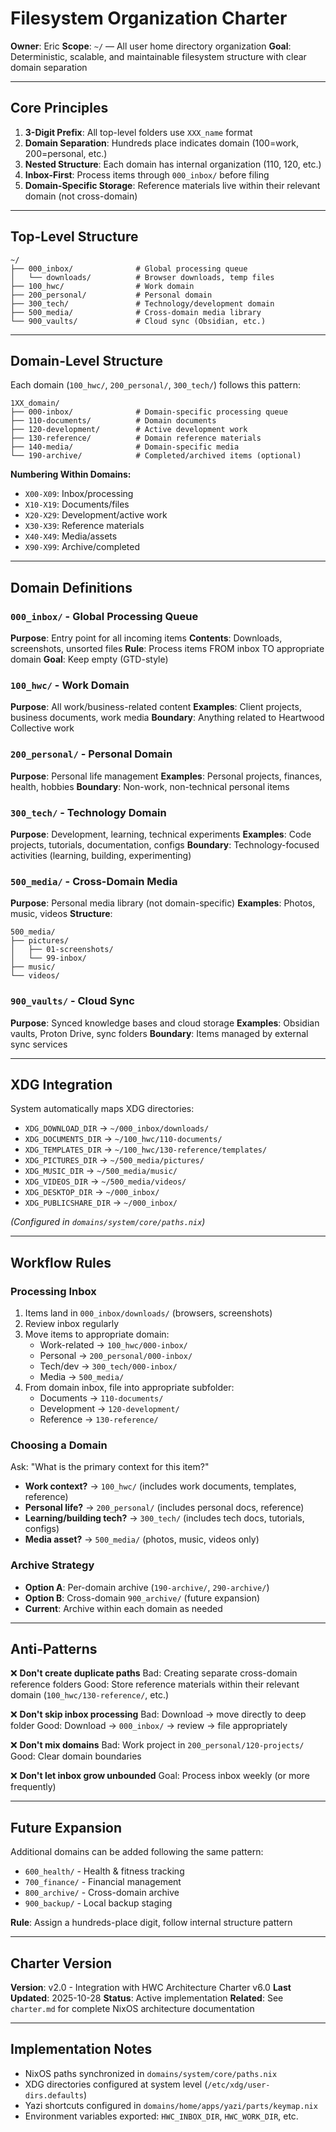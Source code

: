 # Filesystem Organization Charter

**Owner**: Eric
**Scope**: `~/` — All user home directory organization
**Goal**: Deterministic, scalable, and maintainable filesystem structure with clear domain separation

---

## Core Principles

1. **3-Digit Prefix**: All top-level folders use `XXX_name` format
2. **Domain Separation**: Hundreds place indicates domain (100=work, 200=personal, etc.)
3. **Nested Structure**: Each domain has internal organization (110, 120, etc.)
4. **Inbox-First**: Process items through `000_inbox/` before filing
5. **Domain-Specific Storage**: Reference materials live within their relevant domain (not cross-domain)

---

## Top-Level Structure

```
~/
├── 000_inbox/              # Global processing queue
│   └── downloads/          # Browser downloads, temp files
├── 100_hwc/                # Work domain
├── 200_personal/           # Personal domain
├── 300_tech/               # Technology/development domain
├── 500_media/              # Cross-domain media library
└── 900_vaults/             # Cloud sync (Obsidian, etc.)
```

---

## Domain-Level Structure

Each domain (`100_hwc/`, `200_personal/`, `300_tech/`) follows this pattern:

```
1XX_domain/
├── 000-inbox/              # Domain-specific processing queue
├── 110-documents/          # Domain documents
├── 120-development/        # Active development work
├── 130-reference/          # Domain reference materials
├── 140-media/              # Domain-specific media
└── 190-archive/            # Completed/archived items (optional)
```

**Numbering Within Domains:**
- `X00-X09`: Inbox/processing
- `X10-X19`: Documents/files
- `X20-X29`: Development/active work
- `X30-X39`: Reference materials
- `X40-X49`: Media/assets
- `X90-X99`: Archive/completed

---

## Domain Definitions

### `000_inbox/` - Global Processing Queue
**Purpose**: Entry point for all incoming items
**Contents**: Downloads, screenshots, unsorted files
**Rule**: Process items FROM inbox TO appropriate domain
**Goal**: Keep empty (GTD-style)

### `100_hwc/` - Work Domain
**Purpose**: All work/business-related content
**Examples**: Client projects, business documents, work media
**Boundary**: Anything related to Heartwood Collective work

### `200_personal/` - Personal Domain
**Purpose**: Personal life management
**Examples**: Personal projects, finances, health, hobbies
**Boundary**: Non-work, non-technical personal items

### `300_tech/` - Technology Domain
**Purpose**: Development, learning, technical experiments
**Examples**: Code projects, tutorials, documentation, configs
**Boundary**: Technology-focused activities (learning, building, experimenting)

### `500_media/` - Cross-Domain Media
**Purpose**: Personal media library (not domain-specific)
**Examples**: Photos, music, videos
**Structure**:
```
500_media/
├── pictures/
│   ├── 01-screenshots/
│   └── 99-inbox/
├── music/
└── videos/
```

### `900_vaults/` - Cloud Sync
**Purpose**: Synced knowledge bases and cloud storage
**Examples**: Obsidian vaults, Proton Drive, sync folders
**Boundary**: Items managed by external sync services

---

## XDG Integration

System automatically maps XDG directories:
- `XDG_DOWNLOAD_DIR` → `~/000_inbox/downloads/`
- `XDG_DOCUMENTS_DIR` → `~/100_hwc/110-documents/`
- `XDG_TEMPLATES_DIR` → `~/100_hwc/130-reference/templates/`
- `XDG_PICTURES_DIR` → `~/500_media/pictures/`
- `XDG_MUSIC_DIR` → `~/500_media/music/`
- `XDG_VIDEOS_DIR` → `~/500_media/videos/`
- `XDG_DESKTOP_DIR` → `~/000_inbox/`
- `XDG_PUBLICSHARE_DIR` → `~/000_inbox/`

*(Configured in `domains/system/core/paths.nix`)*

---

## Workflow Rules

### Processing Inbox
1. Items land in `000_inbox/downloads/` (browsers, screenshots)
2. Review inbox regularly
3. Move items to appropriate domain:
   - Work-related → `100_hwc/000-inbox/`
   - Personal → `200_personal/000-inbox/`
   - Tech/dev → `300_tech/000-inbox/`
   - Media → `500_media/`
4. From domain inbox, file into appropriate subfolder:
   - Documents → `110-documents/`
   - Development → `120-development/`
   - Reference → `130-reference/`

### Choosing a Domain
Ask: "What is the primary context for this item?"
- **Work context?** → `100_hwc/` (includes work documents, templates, reference)
- **Personal life?** → `200_personal/` (includes personal docs, reference)
- **Learning/building tech?** → `300_tech/` (includes tech docs, tutorials, configs)
- **Media asset?** → `500_media/` (photos, music, videos only)

### Archive Strategy
- **Option A**: Per-domain archive (`190-archive/`, `290-archive/`)
- **Option B**: Cross-domain `900_archive/` (future expansion)
- **Current**: Archive within each domain as needed

---

## Anti-Patterns

❌ **Don't create duplicate paths**
Bad: Creating separate cross-domain reference folders
Good: Store reference materials within their relevant domain (`100_hwc/130-reference/`, etc.)

❌ **Don't skip inbox processing**
Bad: Download → move directly to deep folder
Good: Download → `000_inbox/` → review → file appropriately

❌ **Don't mix domains**
Bad: Work project in `200_personal/120-projects/`
Good: Clear domain boundaries

❌ **Don't let inbox grow unbounded**
Goal: Process inbox weekly (or more frequently)

---

## Future Expansion

Additional domains can be added following the same pattern:
- `600_health/` - Health & fitness tracking
- `700_finance/` - Financial management
- `800_archive/` - Cross-domain archive
- `900_backup/` - Local backup staging

**Rule**: Assign a hundreds-place digit, follow internal structure pattern

---

## Charter Version

**Version**: v2.0 - Integration with HWC Architecture Charter v6.0
**Last Updated**: 2025-10-28
**Status**: Active implementation
**Related**: See `charter.md` for complete NixOS architecture documentation

---

## Implementation Notes

- NixOS paths synchronized in `domains/system/core/paths.nix`
- XDG directories configured at system level (`/etc/xdg/user-dirs.defaults`)
- Yazi shortcuts configured in `domains/home/apps/yazi/parts/keymap.nix`
- Environment variables exported: `HWC_INBOX_DIR`, `HWC_WORK_DIR`, etc.
